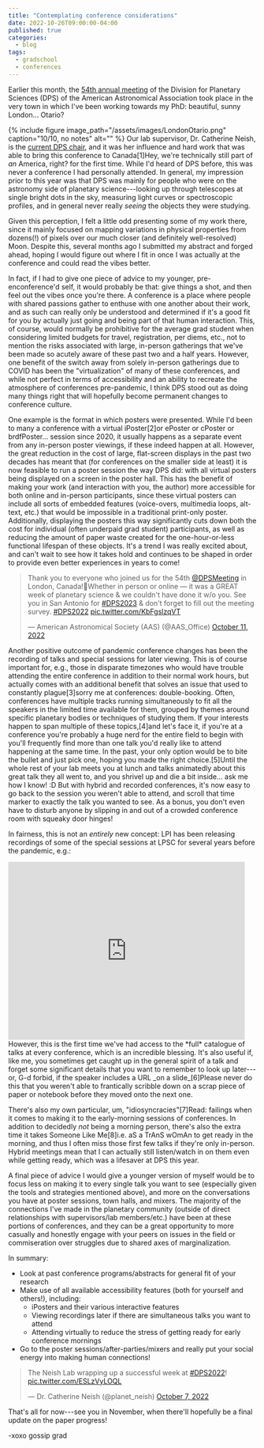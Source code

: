 ```yaml
---
title: "Contemplating conference considerations"
date: 2022-10-26T09:00:00-04:00
published: true
categories:
  - blog
tags:
  - gradschool
  - conferences
---
```


Earlier this month, the [54th annual meeting](https://aas.org/meetings/dps54) of the Division for Planetary Sciences (DPS) of the American Astronomical Association took place in the very town in which I've been working towards my PhD: beautiful, sunny London... Otario?

{% include figure image_path="/assets/images/LondonOtario.png" caption="10/10, no notes" alt="" %}
Our lab supervisor, Dr. Catherine Neish, is the [current DPS chair](https://dps.aas.org/leadership/officers), and it was her influence and hard work that was able to bring this conference to Canada<span class="ref"><span class="refnum">[1]</span><span class="refbody">Hey, we're technically still part of _an_ America, right?</span></span> for the first time. While I'd heard of DPS before, this was never a conference I had personally attended. In general, my impression prior to this year was that DPS was mainly for people who were on the astronomy side of planetary science---looking up through telescopes at single bright dots in the sky, measuring light curves or spectroscopic profiles, and in general never really _seeing_ the objects they were studying.

Given this perception, I felt a little odd presenting some of my work there, since it mainly focused on mapping variations in physical properties from dozens(!) of pixels over our much closer (and definitely well-resolved) Moon. Despite this, several months ago I submitted my abstract and forged ahead, hoping I would figure out where I fit in once I was actually at the conference and could read the vibes better.

In fact, if I had to give one piece of advice to my younger, pre-enconference'd self, it would probably be that: give things a shot, and then feel out the vibes once you're there. A conference is a place where people with shared passions gather to enthuse with one another about their work, and as such can really only be understood and determined if it's a good fit for you by actually just going and being part of that human interaction. This, of course, would normally be prohibitive for the average grad student when considering limited budgets for travel, registration, per diems, etc., not to mention the risks associated with large, in-person gatherings that we've been made so acutely aware of these past two and a half years. However, one benefit of the switch away from solely in-person gatherings due to COVID has been the "virtualization" of many of these conferences, and while not perfect in terms of accessibility and an ability to recreate the atmosphere of conferences pre-pandemic, I think DPS stood out as doing many things right that will hopefully become permanent changes to conference culture.

One example is the format in which posters were presented. While I'd been to many a conference with a virtual iPoster<span class="ref"><span class="refnum">[2]</span><span class="refbody">or ePoster or cPoster or brdfPoster...</span></span> session since 2020, it usually happens as a separate event from any in-person poster viewings, if these indeed happen at all. However, the great reduction in the cost of large, flat-screen displays in the past two decades has meant that (for conferences on the smaller side at least) it is now feasible to run a poster session the way DPS did: with all virtual posters being displayed on a screen in the poster hall. This has the benefit of making your work (and interaction with you, the author) more accessible for both online and in-person participants, since these virtual posters can include all sorts of embedded features (voice-overs, multimedia loops, alt-text, etc.) that would be impossible in a traditional print-only poster. Additionally, displaying the posters this way significantly cuts down both the cost for individual (often underpaid grad student) participants, as well as reducing the amount of paper waste created for the one-hour-or-less functional lifespan of these objects. It's a trend I was really excited about, and can't wait to see how it takes hold and continues to be shaped in order to provide even better experiences in years to come!

<blockquote class="twitter-tweet"><p lang="en" dir="ltr">Thank you to everyone who joined us for the 54th <a href="https://twitter.com/DPSMeeting?ref_src=twsrc%5Etfw">@DPSMeeting</a> in London, Canada!🍁Whether in person or online — it was a GREAT week of planetary science &amp; we couldn&#39;t have done it w/o you. See you in San Antonio for <a href="https://twitter.com/hashtag/DPS2023?src=hash&amp;ref_src=twsrc%5Etfw">#DPS2023</a> &amp; don&#39;t forget to fill out the meeting survey. <a href="https://twitter.com/hashtag/DPS2022?src=hash&amp;ref_src=twsrc%5Etfw">#DPS2022</a> <a href="https://t.co/KbFgslzqVT">pic.twitter.com/KbFgslzqVT</a></p>&mdash; American Astronomical Society (AAS) (@AAS_Office) <a href="https://twitter.com/AAS_Office/status/1579847687754903552?ref_src=twsrc%5Etfw">October 11, 2022</a></blockquote> <script async src="https://platform.twitter.com/widgets.js" charset="utf-8"></script>

Another positive outcome of pandemic conference changes has been the recording of talks and special sessions for later viewing. This is of course important for, e.g., those in disparate timezones who would have trouble attending the entire conference in addition to their normal work hours, but actually comes with an additional benefit that solves an issue that used to constantly plague<span class="ref"><span class="refnum">[3]</span><span class="refbody">sorry</span></span> me at conferences: double-booking. Often, conferences have multiple tracks running simultaneously to fit all the speakers in the limited time available for them, grouped by themes around specific planetary bodies or techniques of studying them. If your interests happen to span multiple of these topics,<span class="ref"><span class="refnum">[4]</span><span class="refbody">and let's face it, if you're at a conference you're probably a huge nerd for the entire field to begin with</span></span> you'll frequently find more than one talk you'd really like to attend happening at the same time. In the past, your only option would be to bite the bullet and just pick one, hoping you made the right choice.<span class="ref"><span class="refnum">[5]</span><span class="refbody">Until the whole rest of your lab meets you at lunch and talks animatedly about this great talk they all went to, and you shrivel up and die a bit inside... ask me how I know! :D</span></span> But with hybrid and recorded conferences, it's now easy to go back to the session you weren't able to attend, and scroll that time marker to exactly the talk you wanted to see. As a bonus, you don't even have to disturb anyone by slipping in and out of a crowded conference room with squeaky door hinges!

In fairness, this is not an _entirely_ new concept: LPI has been releasing recordings of some of the special sessions at LPSC for several years before the pandemic, e.g.:

<iframe width="480" height="360" src="https://www.youtube.com/embed/ZtoLw0KWzsU" frameborder="0"> </iframe><br>
However, this is the first time we've had access to the *full* catalogue of talks at every conference, which is an incredible blessing. It's also useful if, like me, you sometimes get caught up in the general spirit of a talk and forget some significant details that you want to remember to look up later---or, G-d forbid, if the speaker includes a URL _on a slide_<span class="ref"><span class="refnum">[6]</span><span class="refbody">Please never do this</span></span> that you weren't able to frantically scribble down on a scrap piece of paper or notebook before they moved onto the next one.

There's also my own particular, um, "idiosyncracies"<span class="ref"><span class="refnum">[7]</span><span class="refbody">Read: failings</span></span> when it comes to making it to the early-morning sessions of conferences. In addition to decidedly _not_ being a morning person, there's also the extra time it takes Someone Like Me<span class="ref"><span class="refnum">[8]</span><span class="refbody">i.e. aS a TrAnS wOmAn</span></span> to get ready in the morning, and thus I often miss those first few talks if they're only in-person. Hybrid meetings mean that I can actually still listen/watch in on them even while getting ready, which was a lifesaver at DPS this year.

A final piece of advice I would give a younger version of myself would be to focus less on making it to every single talk you want to see (especially given the tools and strategies mentioned above), and more on the conversations you have at poster sessions, town halls, and mixers. The majority of the connections I've made in the planetary community (outside of direct relationships with supervisors/lab members/etc.) have been at these portions of conferences, and they can be a great opportunity to more casually and honestly engage with your peers on issues in the field or commiseration over struggles due to shared axes of marginalization.

In summary:

* Look at past conference programs/abstracts for general fit of your research
* Make use of all available accessibility features (both for yourself and others!), including:
  * iPosters and their various interactive features
  * Viewing recordings later if there are simultaneous talks you want to attend
  * Attending virtually to reduce the stress of getting ready for early conference mornings
* Go to the poster sessions/after-parties/mixers and really put your social energy into making human connections!

<blockquote class="twitter-tweet"><p lang="en" dir="ltr">The Neish Lab wrapping up a successful week at <a href="https://twitter.com/hashtag/DPS2022?src=hash&amp;ref_src=twsrc%5Etfw">#DPS2022</a>! <a href="https://t.co/ESLzVyLOQL">pic.twitter.com/ESLzVyLOQL</a></p>&mdash; Dr. Catherine Neish (@planet_neish) <a href="https://twitter.com/planet_neish/status/1578406726663127041?ref_src=twsrc%5Etfw">October 7, 2022</a></blockquote> <script async src="https://platform.twitter.com/widgets.js" charset="utf-8"></script>

That's all for now---see you in November, when there'll hopefully be a final update on the paper progress!

-xoxo gossip grad



